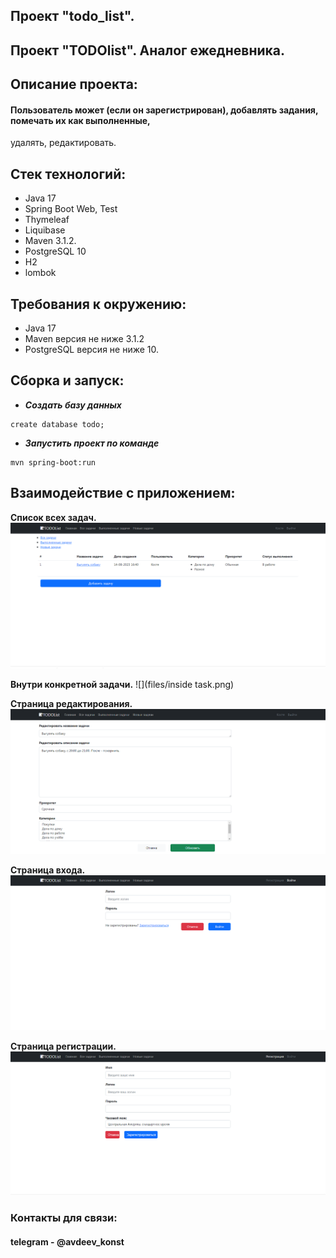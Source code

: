## Проект "todo_list".
## Проект "TODOlist". Аналог ежедневника.


## Описание проекта:
#### Пользователь может (если он зарегистрирован), добавлять задания, помечать их как выполненные, 
удалять, редактировать.

## Стек технологий:
- Java 17
- Spring Boot Web, Test
- Thymeleaf
- Liquibase
- Maven 3.1.2.
- PostgreSQL 10
- H2
- lombok

## Требования к окружению:
- Java 17
- Maven версия не ниже 3.1.2
- PostgreSQL версия не ниже 10.

## Сборка и запуск:
- ___Cоздать базу данных___

 ```  
create database todo;
```
- ___Запустить проект по команде___
``` 
mvn spring-boot:run
```


## Взаимодействие с приложением:

**Список всех задач.**
![](files/alltasks.png)

**Внутри конкретной задачи.**
![](files/inside task.png)

**Страница редактирования.**
![](files/update.png)

**Страница входа.**
![](files/login.png)

**Страница регистрации.**
![](files/registration.png)


### Контакты для связи: 
#### telegram - @avdeev_konst
